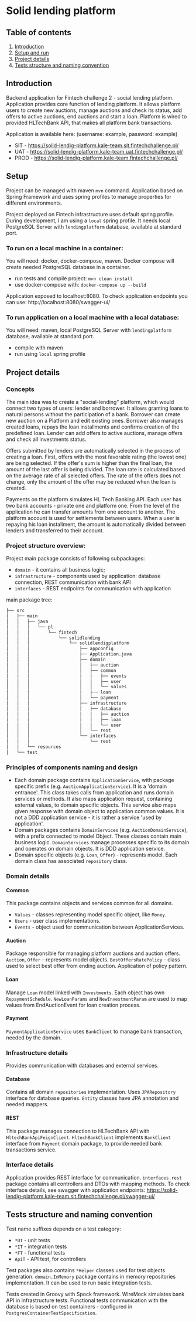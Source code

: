# Solid lending platform
## Table of contents
1. [Introduction](#Introduction)
2. [Setup and run](#Setup)
3. [Project details](#Project)
4. [Tests structure and naming convention](#Tests)

## Introduction <a name="Introduction"></a>
Backend application for Fintech challenge 2 - social lending platform. 
Application provides core function of lending platform. It allows platform users to create new auctions,
manage auctions and check its status, add offers to active auctions, end auctions and start a loan. Platform is wired
to provided HLTechBank API, that makes all platform bank transactions. 

Application is available here: (username: example, password: example)
* SIT - https://solid-lendig-platform.kale-team.sit.fintechchallenge.pl/
* UAT - https://solid-lendig-platform.kale-team.uat.fintechchallenge.pl/
* PROD - https://solid-lendig-platform.kale-team.fintechchallenge.pl/


## Setup <a name="Setup"></a>
Project can be managed with maven `mvn` command. Application based on Spring Framework and
uses spring profiles to manage properties for different environments. 

Project deployed on Fintech infrastructure uses default spring profile. 
During development, I am using a `local` spring profile. It needs local PostgreSQL Server with `lendingplatform` database,
available at standard port.

### To run on a local machine in a container:
You will need: docker, docker-compose, maven. 
Docker compose will create needed PostgreSQL database in a container.
 * run tests and compile project: `mvn clean install`
 * use docker-compose with: `docker-compose up --build`

Application exposed to localhost:8080. To check application endpoints you can use: http://localhost:8080/swagger-ui/
### To run application on a local machine with a local database: 
You will need: maven, local PostgreSQL Server with `lendingplatform` database, available at standard port.
 * compile with maven
 * run using `local` spring profile

## Project details <a name="Project"></a>

### Concepts
The main idea was to create a "social-lending" platform, which would connect two types of users: lender and borrower.
It allows granting loans to natural persons without the participation of a bank.
Borrower can create new auction on a Platform and edit existing ones. Borrower also manages created loans,
repays the loan installments and confirms creation of the predefined loan. 
Lender can add offers to active auctions, manage offers and check all investments status. 

Offers submitted by lenders are automatically selected in the process of creating a loan. 
First, offers with the most favorable rating (the lowest one) are being selected. If the offer's sum is higher 
than the final loan, the amount of the last offer is being divided. The loan rate is calculated based on the 
average rate of all selected offers. The rate of the offers does not change, only the amount of the offer may 
be reduced when the loan is created.

Payments on the platform simulates HL Tech Banking API. Each user has two bank accounts - private one and platform one.
From the level of the application he can transfer
amounts from one account to another. The platform account is used for settlements between users. 
When a user is repaying his loan installment, the amount is automatically divided between lenders and transferred to their account.

### Project structure overview:
Project main package consists of following subpackages:
 * `domain` - it contains all business logic;
 * `infrastructure` - components used by application: database connection, REST communication with bank API
 * `interfaces` - REST endpoints for communication with application

main package tree:
```bash
├── src 
│   ├── main
│   │   ├── java
│   │   │   └── pl
│   │   │       └── fintech
│   │   │           └── solidlending
│   │   │               └── solidlendigplatform
│   │   │                   ├── appconfig
│   │   │                   ├── Application.java 
│   │   │                   ├── domain
│   │   │                   │   ├── auction
│   │   │                   │   ├── common
│   │   │                   │   │   ├── events
│   │   │                   │   │   ├── user
│   │   │                   │   │   └── values
│   │   │                   │   ├── loan
│   │   │                   │   └── payment
│   │   │                   ├── infrastructure
│   │   │                   │   ├── database
│   │   │                   │   │   ├── auction
│   │   │                   │   │   ├── loan
│   │   │                   │   │   └── user
│   │   │                   │   └── rest
│   │   │                   └── interfaces
│   │   │                       └── rest
│   │   └── resources
│   └── test
```
### Principles of components naming and design
 * Each domain package contains `ApplicationService`, with package specific prefix (e.g. `AuctionApplicationService`). It is a 'domain entrance'. 
 This class takes calls from application and runs domain services or methods. It also maps application request, containing external values, to domain specific 
 objects. This service also maps given response with domain object to application common values. It is not
 a DDD application service - it is rather a service 'used by application'.
 * Domain packages contains `DomainServices` (e.g. `AuctionDomainService`), with a prefix connected to model Object. These classes contain main business
 logic. `DomainServices` manage processes specific to its domain and operates on domain objects. It is DDD application service. 
 * Domain specific objects (e.g. `Loan`, `Offer`) - represents model. Each domain class has associated `repository` class.
       
### Domain details
#### Common
This package contains objects and services common for all domains. 
* `Values` - classes representing model specific object, like `Money`.
* `Users` - user class implementations.
* `Events` - object used for communication between ApplicationServices.
#### Auction
Package responsible for managing platform auctions and auction offers.
`Auction`, `Offer` - represents model objects. `BestOffersRatePolicy` - class used to select best offer from ending auction. Application of policy pattern.
#### Loan
Manage `Loan` model linked with `Investments`. Each object has own `RepaymentSchedule`. 
`NewLoanParams` and `NewInvestmentParam` are used to map values from EndAuctionEvent for loan creation process. 
#### Payment
`PaymentApplicationService` uses `BankClient` to manage bank transaction, needed by the domain.
### Infrastructure details
Provides communication with databases and external services.
#### Database
Contains all domain `repositories` implementation. Uses `JPARepository` interface for database queries. `Entity` classes
have JPA annotation and needed mappers.
#### REST 
This package manages connection to HLTechBank API with `HltechBankApiFeignClient`. 
`HltechBankClient` implements `BankClient` interface from `Payment` domain package, to provide needed bank transactions 
service.
### Interface details
Application provides REST interface for communication. `interfaces.rest` package contains all controllers and DTOs 
with mapping methods.
To check interface details, see swagger with application endpoints: https://solid-lendig-platform.kale-team.sit.fintechchallenge.pl/swagger-ui/
## Tests structure and naming convention  <a name="Tests"></a>
Test name suffixes depends on a test category:
* `*UT` - unit tests
* `*IT` - integration tests
* `*FT` - functional tests
* `ApiT` - API test, for controllers

Test packages also contains `*Helper` classes used for test objects generation. `domain.InMemory` package contains 
in memory repositories implementation. It can be used to run basic integration tests.  

Tests created in Groovy with Spock framework. WireMock simulates bank API in infrastructure tests. Functional tests communication with
the database is based on test containers - configured in `PostgresContainerTestSpecification`.